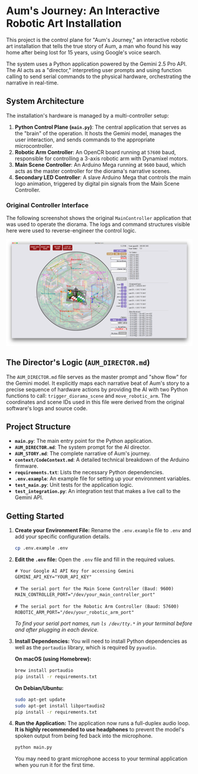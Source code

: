 # Aum's Journey: An Interactive Robotic Art Installation

This project is the control plane for "Aum's Journey," an interactive robotic art installation that tells the true story of Aum, a man who found his way home after being lost for 15 years, using Google's voice search.

The system uses a Python application powered by the Gemini 2.5 Pro API. The AI acts as a "director," interpreting user prompts and using function calling to send serial commands to the physical hardware, orchestrating the narrative in real-time.

## System Architecture

The installation's hardware is managed by a multi-controller setup:

1.  **Python Control Plane (`main.py`)**: The central application that serves as the "brain" of the operation. It hosts the Gemini model, manages the user interaction, and sends commands to the appropriate microcontroller.
2.  **Robotic Arm Controller**: An OpenCR board running at `57600` baud, responsible for controlling a 3-axis robotic arm with Dynamixel motors.
3.  **Main Scene Controller**: An Arduino Mega running at `9600` baud, which acts as the master controller for the diorama's narrative scenes.
4.  **Secondary LED Controller**: A slave Arduino Mega that controls the main logo animation, triggered by digital pin signals from the Main Scene Controller.

### Original Controller Interface

The following screenshot shows the original `MainController` application that was used to operate the diorama. The logs and command structures visible here were used to reverse-engineer the control logic.

![Original Main Controller Interface](context/Server_Screenshot.png)

## The Director's Logic (`AUM_DIRECTOR.md`)

The `AUM_DIRECTOR.md` file serves as the master prompt and "show flow" for the Gemini model. It explicitly maps each narrative beat of Aum's story to a precise sequence of hardware actions by providing the AI with two Python functions to call: `trigger_diorama_scene` and `move_robotic_arm`. The coordinates and scene IDs used in this file were derived from the original software's logs and source code.

## Project Structure

-   **`main.py`**: The main entry point for the Python application.
-   **`AUM_DIRECTOR.md`**: The system prompt for the AI director.
-   **`AUM_STORY.md`**: The complete narrative of Aum's journey.
-   **`context/CodeContext.md`**: A detailed technical breakdown of the Arduino firmware.
-   **`requirements.txt`**: Lists the necessary Python dependencies.
-   **`.env.example`**: An example file for setting up your environment variables.
-   **`test_main.py`**: Unit tests for the application logic.
-   **`test_integration.py`**: An integration test that makes a live call to the Gemini API.

## Getting Started

1.  **Create your Environment File:**
    Rename the `.env.example` file to `.env` and add your specific configuration details.
    ```bash
    cp .env.example .env
    ```

2.  **Edit the `.env` file:**
    Open the `.env` file and fill in the required values.
    ```dotenv
    # Your Google AI API Key for accessing Gemini
    GEMINI_API_KEY="YOUR_API_KEY"

    # The serial port for the Main Scene Controller (Baud: 9600)
    MAIN_CONTROLLER_PORT="/dev/your_main_controller_port"

    # The serial port for the Robotic Arm Controller (Baud: 57600)
    ROBOTIC_ARM_PORT="/dev/your_robotic_arm_port"
    ```
    *To find your serial port names, run `ls /dev/tty.*` in your terminal before and after plugging in each device.*

3.  **Install Dependencies:**
    You will need to install Python dependencies as well as the `portaudio` library, which is required by `pyaudio`.

    **On macOS (using Homebrew):**
    ```bash
    brew install portaudio
    pip install -r requirements.txt
    ```

    **On Debian/Ubuntu:**
    ```bash
    sudo apt-get update
    sudo apt-get install libportaudio2
    pip install -r requirements.txt
    ```

4.  **Run the Application:**
    The application now runs a full-duplex audio loop. **It is highly recommended to use headphones** to prevent the model's spoken output from being fed back into the microphone.
    ```bash
    python main.py
    ```
    You may need to grant microphone access to your terminal application when you run it for the first time.